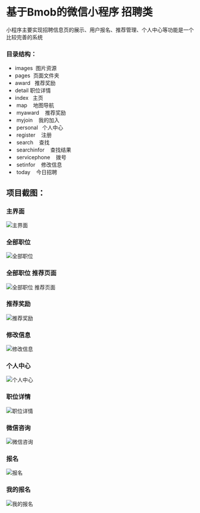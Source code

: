 # 基于Bmob的微信小程序 招聘类
小程序主要实现招聘信息页的展示、用户报名、推荐管理、个人中心等功能是一个比较完善的系统
### 目录结构：
* images  图片资源
* pages  页面文件夹
*  award   推荐奖励
*  detail  职位详情
*  index   主页
*  map    地图导航
*  myaward    推荐奖励
*  myjoin    我的加入
*  personal   个人中心
*  register    注册
*  search    查找
*  searchinfor    查找结果
*  servicephone    拨号
*  setinfor    修改信息
*  today    今日招聘
##  项目截图：
### 主界面
![主界面](https://github.com/best-fan/wechat-app-zp/blob/master/screen/1.png)
### 全部职位
![全部职位](https://github.com/best-fan/wechat-app-zp/blob/master/screen/2.png)
### 全部职位 推荐页面
![全部职位 推荐页面](https://github.com/best-fan/wechat-app-zp/blob/master/screen/3.png)
### 推荐奖励
![推荐奖励](https://github.com/best-fan/wechat-app-zp/blob/master/screen/4.png)
### 修改信息
![修改信息](https://github.com/best-fan/wechat-app-zp/blob/master/screen/5.png)
### 个人中心
![个人中心](https://github.com/best-fan/wechat-app-zp/blob/master/screen/6.png)
### 职位详情
![职位详情](https://github.com/best-fan/wechat-app-zp/blob/master/screen/7.png)
### 微信咨询
![微信咨询](https://github.com/best-fan/wechat-app-zp/blob/master/screen/8.png)
### 报名
![报名](https://github.com/best-fan/wechat-app-zp/blob/master/screen/9.png)
### 我的报名
![我的报名](https://github.com/best-fan/wechat-app-zp/blob/master/screen/10.png)
